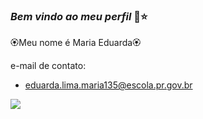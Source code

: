### _Bem vindo ao meu perfil_ 🥀⭐

🏵️Meu nome é Maria Eduarda🏵️

e-mail de contato:
- eduarda.lima.maria135@escola.pr.gov.br

![](https://media1.tenor.com/m/ulUwa3QqhooAAAAC/kazuha-genshin-impact-kazuha-drinking.gif)
